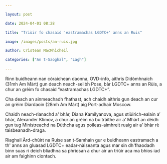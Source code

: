 ```yaml
---

layout: post

date: 2024-04-01 08:28

title: "Triùir fo chasaid 'eastramachas LGDTC+' anns an Ruis"

image: /images/posts/an-ruis.jpg

author: Crìstean MacMhìcheil

categories: ["An t-Saoghal", "Lagh"]
  
---
```


Rinn buidheann nan còraichean daonna, OVD-info, aithris Didòmhnaich (31mh Am Màrt) gun deach neach-seilbh Pose, bàr LGDTC+ anns an Rùis, a chur an grèim fo chasaid “eastramachas LGDTC+”.

Cha deach an ainmeachadh fhathast, ach chaidh aithris gun deach an cur an grèim Diardaoin (28mh Am Màrt) aig Port-adhair Moscow.

Chaidh neach-rianachd a' bhàr, Diana Kamilyanova, agus stiùirich-ealain a’ bhàr, Alexander Klimov, a chur an grèim na bu tràithe air a’ Mhàrt an dèidh gun tug Ministreachd na Dùthcha agus poileas-aimhreit ruaig air a' bhàr rè taisbeanadh-draga.

Riaghail Àrd-chùirt na Ruise san t-Samhain gur e buidheann eastramach a th' anns an gluasad LGDTC+ eadar-nàiseanta agus mar sin dh'fhaodadh binn suas ri deich bliadhna sa phrìosan a chur air an triùir aca ma bhios iad air am faighinn ciontach.
